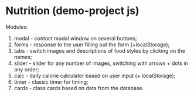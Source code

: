 # Nutrition (demo-project js)

Modules:
1. modal - contact modal window on several buttons;
2. forms - response to the user filling out the form (+localStorage);
3. tabs - switch images and descriptions of food styles by clicking on the names;
4. slider - slider for any number of images, switching with arrows + dots in any order;
5. calc - daily calorie calculator based on user input (+ localStorage);
6. timer - classic timer for timing;
7. cards - class cards based on data from the database.
